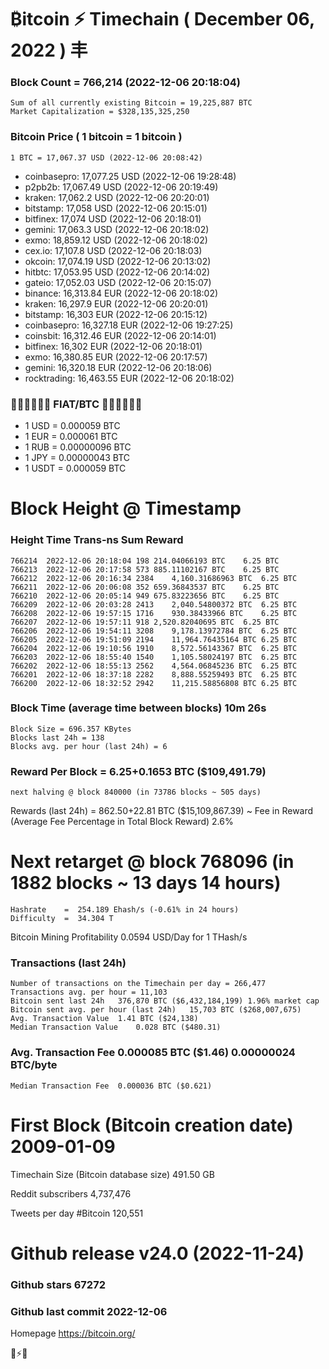 # ₿itcoin ⚡ Timechain ( December 06, 2022 ) 丰
### Block Count	= 766,214 (2022-12-06 20:18:04)
    Sum of all currently existing Bitcoin = 19,225,887 BTC
    Market Capitalization = $328,135,325,250
### Bitcoin Price ( 1 bitcoin = 1 bitcoin )
	1 BTC = 17,067.37 USD (2022-12-06 20:08:42)
- coinbasepro: 17,077.25 USD (2022-12-06 19:28:48)
- p2pb2b: 17,067.49 USD (2022-12-06 20:19:49)
- kraken: 17,062.2 USD (2022-12-06 20:20:01)
- bitstamp: 17,058 USD (2022-12-06 20:15:01)
- bitfinex: 17,074 USD (2022-12-06 20:18:01)
- gemini: 17,063.3 USD (2022-12-06 20:18:02)
- exmo: 18,859.12 USD (2022-12-06 20:18:02)
- cex.io: 17,107.8 USD (2022-12-06 20:18:03)
- okcoin: 17,074.19 USD (2022-12-06 20:13:02)
- hitbtc: 17,053.95 USD (2022-12-06 20:14:02)
- gateio: 17,052.03 USD (2022-12-06 20:15:07)
- binance: 16,313.84 EUR (2022-12-06 20:18:02)
- kraken: 16,297.9 EUR (2022-12-06 20:20:01)
- bitstamp: 16,303 EUR (2022-12-06 20:15:12)
- coinbasepro: 16,327.18 EUR (2022-12-06 19:27:25)
- coinsbit: 16,312.46 EUR (2022-12-06 20:14:01)
- bitfinex: 16,302 EUR (2022-12-06 20:18:01)
- exmo: 16,380.85 EUR (2022-12-06 20:17:57)
- gemini: 16,320.18 EUR (2022-12-06 20:18:06)
- rocktrading: 16,463.55 EUR (2022-12-06 20:18:02)
### 💱💶💵💷💴💱 FIAT/BTC 💱💴💷💵💶💱
- 1 USD = 0.000059 BTC
- 1 EUR = 0.000061 BTC
- 1 RUB = 0.00000096 BTC
- 1 JPY = 0.00000043 BTC
- 1 USDT = 0.000059 BTC
# Block Height @ Timestamp
### Height	Time	Trans-ns	Sum	Reward
    766214	2022-12-06 20:18:04	198	214.04066193 BTC	6.25 BTC
    766213	2022-12-06 20:17:58	573	885.11102167 BTC	6.25 BTC
    766212	2022-12-06 20:16:34	2384	4,160.31686963 BTC	6.25 BTC
    766211	2022-12-06 20:06:08	352	659.36843537 BTC	6.25 BTC
    766210	2022-12-06 20:05:14	949	675.83223656 BTC	6.25 BTC
    766209	2022-12-06 20:03:28	2413	2,040.54800372 BTC	6.25 BTC
    766208	2022-12-06 19:57:15	1716	930.38433966 BTC	6.25 BTC
    766207	2022-12-06 19:57:11	918	2,520.82040695 BTC	6.25 BTC
    766206	2022-12-06 19:54:11	3208	9,178.13972784 BTC	6.25 BTC
    766205	2022-12-06 19:51:09	2194	11,964.76435164 BTC	6.25 BTC
    766204	2022-12-06 19:10:56	1910	8,572.56143367 BTC	6.25 BTC
    766203	2022-12-06 18:55:40	1540	1,105.58024197 BTC	6.25 BTC
    766202	2022-12-06 18:55:13	2562	4,564.06845236 BTC	6.25 BTC
    766201	2022-12-06 18:37:18	2282	8,888.55259493 BTC	6.25 BTC
    766200	2022-12-06 18:32:52	2942	11,215.58856808 BTC	6.25 BTC
### Block Time (average time between blocks)	10m 26s
    Block Size = 696.357 KBytes
    Blocks last 24h = 138
    Blocks avg. per hour (last 24h) = 6
### Reward Per Block = 6.25+0.1653 BTC ($109,491.79) 
    next halving @ block 840000 (in 73786 blocks ~ 505 days)
Rewards (last 24h) = 862.50+22.81 BTC ($15,109,867.39) ~ Fee in Reward (Average Fee Percentage in Total Block Reward)	2.6%
# Next retarget @ block 768096 (in 1882 blocks ~ 13 days 14 hours)
    Hashrate    =  254.189 Ehash/s (-0.61% in 24 hours)
    Difficulty  =  34.304 T 
Bitcoin Mining Profitability	0.0594 USD/Day for 1 THash/s
### Transactions (last 24h)
    Number of transactions on the Timechain per day = 266,477
    Transactions avg. per hour = 11,103
    Bitcoin sent last 24h	376,870 BTC ($6,432,184,199) 1.96% market cap
    Bitcoin sent avg. per hour (last 24h)	15,703 BTC ($268,007,675)
    Avg. Transaction Value	1.41 BTC ($24,138)
    Median Transaction Value	0.028 BTC ($480.31)
### Avg. Transaction Fee	0.000085 BTC ($1.46) 0.00000024 BTC/byte
    Median Transaction Fee	0.000036 BTC ($0.621)
# First Block (Bitcoin creation date)	2009-01-09
Timechain Size (Bitcoin database size)	491.50 GB

Reddit subscribers	4,737,476

Tweets per day #Bitcoin	120,551
# Github release	v24.0 (2022-11-24)
### Github stars	67272
### Github last commit	2022-12-06

Homepage	https://bitcoin.org/

💙⚡💜
